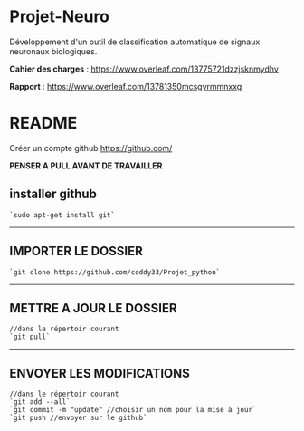 # Projet-Neuro
Développement d'un outil de classification automatique de signaux neuronaux biologiques.

**Cahier des charges** : https://www.overleaf.com/13775721dzzjsknmydhv

**Rapport** : https://www.overleaf.com/13781350mcsgyrmmnxxg

# README

Créer un compte github https://github.com/

**PENSER A PULL AVANT DE TRAVAILLER**

## installer github

	`sudo apt-get install git`

---

## IMPORTER LE DOSSIER

	`git clone https://github.com/coddy33/Projet_python`

---

## METTRE A JOUR LE DOSSIER

	//dans le répertoir courant
	`git pull`

---

## ENVOYER LES MODIFICATIONS

	//dans le répertoir courant
	`git add --all`
	`git commit -m "update" //choisir un nom pour la mise à jour`
	`git push //envoyer sur le github`
